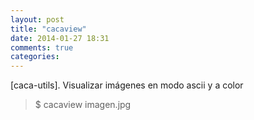 ```yaml
---
layout: post
title: "cacaview"
date: 2014-01-27 18:31
comments: true
categories: 
---
```

[caca-utils]. Visualizar imágenes en modo ascii y a color

>$ cacaview imagen.jpg  

